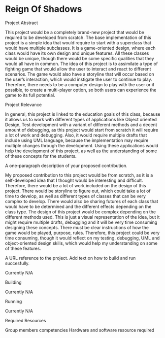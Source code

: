 # Reign Of Shadows

Project Abstract

   This project would be a completely brand-new project that would be required to be developed from scratch. The base implementation of this project is a simple idea that would require to start with a superclass that would have multiple subclasses. It is a game-oriented design, where each class would have its own design and unique features. All these classes would be unique, though there would be some specific qualities that they would all have in common. The idea of this project is to assimilate a type of fighting game that would allow the user to interact and react to different scenarios. The game would also have a storyline that will occur based on the user’s interaction, which would instigate the user to continue to play. Therefore, there needs to be a computer design to play with the user or if possible, to create a multi-player option, so both users can experience the game to its full potential. 


Project Relevance

   In general, this project is linked to the education goals of this class, because it allows us to work with different types of applications like Object oriented Design, Test development with a variant of different methods and a decent amount of debugging, as this project would start from scratch it will require a lot of work and debugging. Also, it would require multiple drafts that include using UML language, because the implementation may require multiple changes through the development. Using these applications would help the development of this project, as well as the understanding of some of these concepts for the students.
    
A one-paragraph description of your proposed contribution.

   My proposed contribution to this project would be from scratch, as it is a self-developed idea that I thought would be interesting and difficult. Therefore, there would be a lot of work included on the design of this project. There would be storyline to figure out, which could take a lot of time to develop, as well as different types of classes that can be very complex to develop. There would also be sharing futures of each class that would have to be determined and the different effects depending on the class type. The design of this project would be complex depending on the different methods used. This is just a visual representation of the idea, but it might require multiple drafts, debugging and it will be very time consuming designing these concepts. There must be clear instructions of how the game would be played, purpose, rules. Therefore, this project could be very time consuming, though it would reflect on my testing, debugging, UML and object-oriented design skills, which would help my understanding on some of these features.

A URL reference to the project. Add text on how to build and run succesfully.

   Currently N/A

Building

   Currently N/A

Running

   Currently N/A

Required Resources

   Group members competencies
   Hardware and software resource required
